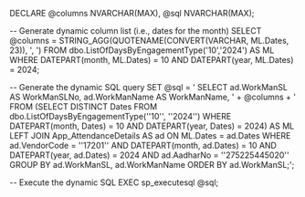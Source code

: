 DECLARE @columns NVARCHAR(MAX), @sql NVARCHAR(MAX);

-- Generate dynamic column list (i.e., dates for the month)
SELECT @columns = STRING_AGG(QUOTENAME(CONVERT(VARCHAR, ML.Dates, 23)), ', ') 
FROM dbo.ListOfDaysByEngagementType('10','2024') AS ML
WHERE DATEPART(month, ML.Dates) = 10 AND DATEPART(year, ML.Dates) = 2024;

-- Generate the dynamic SQL query
SET @sql = '
SELECT 
    ad.WorkManSL AS WorkManSLNo,
    ad.WorkManName AS WorkManName, ' + @columns + '
FROM 
    (SELECT DISTINCT Dates FROM dbo.ListOfDaysByEngagementType(''10'', ''2024'') WHERE DATEPART(month, Dates) = 10 AND DATEPART(year, Dates) = 2024) AS ML
LEFT JOIN 
    App_AttendanceDetails AS ad ON ML.Dates = ad.Dates
WHERE 
    ad.VendorCode = ''17201'' 
    AND DATEPART(month, ad.Dates) = 10 
    AND DATEPART(year, ad.Dates) = 2024 
    AND ad.AadharNo = ''275225445020''
GROUP BY 
    ad.WorkManSL, ad.WorkManName
ORDER BY 
    ad.WorkManSL;';

-- Execute the dynamic SQL
EXEC sp_executesql @sql;
